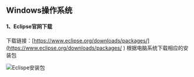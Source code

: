 Windows操作系统
---
#### 1、Eclipse官网下载
下载链接：[https://www.eclipse.org/downloads/packages/](https://www.eclipse.org/downloads/packages/
) 
根据电脑系统下载相应的安装包

![Eclispe安装包](../images/Eclispe安装包.png)
